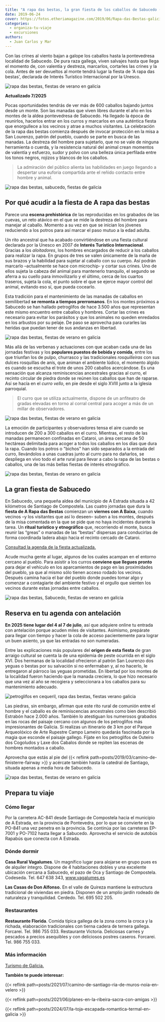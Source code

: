 ```yaml
---
title: "A rapa das bestas, la gran fiesta de los caballos de Sabucedo (Pontevedra)"
date: 2019-06-24
cover: https://fotos.etheriamagazine.com/2019/06/Rapa-das-Bestas-galicia.jpg
categories: 
  - organiza-tu-viaje
  - excursiones
authors: 
  - Juan Carlos y Mar
---
```


Con las crines al viento bajan a galope los caballos hasta la pontevedresa localidad de 
Sabucedo. De pura raza gallega, viven salvajes hasta que llega el momento de, con 
valentía y destreza, marcarlos, cortarles las crines y la cola. Antes de ser devueltos 
al monte tendrá lugar la fiesta de 'A rapa das bestas', declarada de Interés Turístico 
Internacional por la Unesco. 

![rapa das bestas, fiestas de verano en galicia](https://fotos.etheriamagazine.com/2019/06/Rapa-das-Bestas-galicia.jpg "Los caballos llegan al galope desde los montes.")

**Actualizado 7/2025** 

Pocas oportunidades tendrás de ver más de 600 caballos bajando juntos desde un monte. 
Son las manadas que viven libres durante el año en los montes de la aldea pontevedresa 
de Sabucedo. Ha llegado la época de reunirlos, hacerlos entrar en los curros y marcarlos 
en una auténtica fiesta que enorgullece a los vecinos y atrae a muchos visitantes. La 
celebración de la rapa das bestas comienza después de invocar protección en la misa a 
San Lourenzo, patrón del pueblo, cuando se parte en busca de las manadas. La destreza 
del hombre para sujetarlo, que no se vale de ninguna herramienta o cuerda, y la 
resistencia natural del animal crean momentos de valentía y esfuerzo, sudor y polvo con 
una belleza única perfilada entre los tonos negros, rojizos y blancos de los caballos. 

> La admiración del público alienta las habilidades en juego llegando a despertar una 
> euforia compartida ante el reñido contacto entre hombre y animal. 

![rapa das bestas, sabucedo, fiestas de galicia](https://fotos.etheriamagazine.com/2019/06/rapa-das-bestas-galicia-e1560853519987.jpg "Más de 600 caballos bajan hasta Sabucedo (Pontevedra).")

## Por qué acudir a la fiesta de A rapa das bestas

Parece una **escena prehistórica** de las reproducidas en los grabados de las cuevas, un 
reto atávico en el que se mide la destreza del hombre para manejar al caballo. Momento a 
su vez en que se inician los jóvenes reduciendo a los potros para así marcar el paso 
mutuo a la edad adulta. 

Un rito ancestral que ha acabado convirtiéndose en una fiesta cultural declarada por la 
Unesco en 2007 de **Interés Turístico Internacional**. Gracias a los _aloitadores_, los 
hombres encargados de reducir a los caballos para realizar la rapa. En grupos de tres se 
valen únicamente de la maña de sus brazos y la habilidad para sujetar al caballo con su 
cuerpo. Así podrán marcarlo –actualmente se hace con microchip- y cortar sus crines. Uno 
de ellos sujeta la cabeza del animal para mantenerlo tranquilo, el segundo se aferra a 
su cuello para inmovilizarlo y el último, cerca de los cuartos traseros, sujeta la cola, 
el punto sobre el que se ejerce mayor control del animal, evitando eso sí, que pueda 
cocearlo. 

Esta tradición para el mantenimiento de las manadas de caballos en semilibertad **se 
remonta a tiempos prerromanos**. En los montes próximos a Sabucedo se han hallado 
petroglifos de hace 3.500 años que representan este mismo encuentro entre caballos y 
hombres. Cortar las crines es necesario para evitar los parásitos y que los animales no 
queden enredados en los arbustos por su pelaje. De paso se aprovecha para curarles las 
heridas que puedan tener de sus andanzas en libertad. 

![rapa das bestas, fiestas de verano en galicia](https://fotos.etheriamagazine.com/2019/06/viaje-galicia-fiesta-rapa-bestas.jpg "Siempre es buen momento para degustar el rico pulpo gallego.")

Más allá de las verbenas y actuaciones con que acaban cada una de las jornadas festivas 
y los **populares puestos de bebida y comida**, entre los que triunfan los de pulpo, 
churrasco y las tradicionales _rosquilleiras_ con sus dulces rosquillas de anís, que 
animan el ambiente lúdico, el momento álgido es cuando se escucha el trote de unos 200 
caballos acercándose. Es una sensación que alcanza reminiscencias ancestrales gracias al 
curro, el recinto circular de piedra donde se reúnen los caballos que han de raparse. 
Así se hacía en el _curro vello_, en pie desde el siglo XVIII junto a la iglesia 
parroquial. 

> El curro que se utiliza actualmente, dispone de un anfiteatro de gradas elevadas en 
> torno al corral central para acoger a más de un millar de observadores. 

![rapa das bestas, fiestas de verano en galicia](https://fotos.etheriamagazine.com/2019/06/viaje-galicia-fiesta-rapa-bestas-comer.jpg "Puestos de comida en la fiesta A rapa das bestas.")

La emoción de participantes y observadores tensa el aire cuando se introducen de 200 a 
300 caballos en el curro. Mientras, el resto de las manadas permanecen confinadas en 
Cataroi, un área cercana de 50 hectáreas delimitada para acoger a todos los caballos en 
los días que dura la rapa. Cuando los potros o "bichos" han sido separados a la entrada 
del curro, llevándolos a unas cuadras junto al curro para no dañarlos, se despliega en 
vivo todo el arte rural para llevar a cabo la rapa de las bestas o caballos, una de las 
más bellas fiestas de interés etnográfico. 

![rapa das bestas, fiestas de verano en galicia](https://fotos.etheriamagazine.com/2019/06/rapa-das-bestas-julio-galicia.jpg "Rapa das bestas.")

## La gran fiesta de Sabucedo

En Sabucedo, una pequeña aldea del municipio de A Estrada situada a 42 kilómetros de 
Santiago de Compostela. Las cuatro jornadas que dura la **fiesta de A Rapa das Bestas** 
comienzan un **viernes con A Baixa**, cuando vecinos –y los visitantes que así lo 
deseen– suben a los montes, después de la misa comentada en la que se pide que no haya 
incidentes durante la tarea. Un **ritual turístico y etnográfico** que, recorriendo el 
monte, busca reunir las “greas” o manadas de las “bestas” dispersas para conducirlas de 
forma coordinada ladera abajo hacia el recinto cercado de Cataroi. 

[Consultad la agenda de la fiesta actualizada.](https://rapadasbestas.gal/programa/)

Acude mucha gente al lugar, algunos de los cuales acampan en el entorno cercano al 
pueblo. Para asistir a los curros **conviene que llegues pronto** para dejar el vehículo 
en los aparcamientos de pago en las proximidades del pueblo, ya que al mismo sólo tienen 
acceso rodado los vecinos. Después camina hacia el bar del pueblo donde puedes tomar 
algo y comenzar a contagiarte del ambiente festivo y el orgullo que sienten los vecinos 
durante estas jornadas entre caballos. 

![rapa das bestas, Sabucedo, fiestas de verano en galicia](https://fotos.etheriamagazine.com/2019/06/galicia-fiesta-rapa-bestas.jpg "A los caballos se les corta la cola y las crines.")

## Reserva en tu agenda con antelación

**En 2025 tiene lugar del 4 al 7 de julio**, así que adquiere online tu entrada con 
antelación porque acuden miles de visitantes. Asimismo, prepárate para llegar con tiempo 
y hacer la cola de acceso pacientemente para lograr un buen asiento, ya que las entradas 
no son numeradas. 

Entre las explicaciones más populares del **origen de esta fiesta** de gran arraigo 
cultural se cuenta la de una epidemia de peste ocurrida en el siglo XVI. Dos hermanas de 
la localidad ofrecieron al patrón San Lourenzo dos yeguas o bestas por su salvación si 
no enfermaban y, al no hacerlo, le entregaron al párroco las yeguas prometidas. En 
libertad por los montes de la localidad fueron haciendo que la manada creciera, lo que 
hizo necesario que una vez al año se recogiera y seleccionara a los caballos para su 
mantenimiento adecuado. 

![petroglifos en cequeril, rapa das bestas, fiestas verano galicia](https://fotos.etheriamagazine.com/2019/06/petroglifo-pontevedra.jpg "Petroglifos en Cequeril (Pontevedra).")

Las piedras, sin embargo, afirman que este rito rural de comunión entre el hombre y el 
caballo es de reminiscencias ancestrales como bien describió Estrabón hace 2.000 años. 
También lo atestiguan los numerosos grabados en las rocas del paisaje cercano con 
algunos de los petroglifos más impresionantes de Galicia. Si realizas un itinerario de 3 
km por el Parque Arqueolóxico de Arte Rupestre Campo Lameiro quedarás fascinada por la 
magia que esconde el paisaje gallego. Fíjate en los petroglifos de Outeiro dos Cogoludos 
y Laxe dos Cabalos donde se repiten las escenas de hombres montados a caballo. 

Aprovecha que estás al pie del {{< reflink 
path=posts/2019/03/camino-de-finisterre-fairway >}} y acércate también hasta la catedral 
de Santiago, situada apenas a media hora de Sabucedo. 

![rapa das bestas, fiestas de verano en galicia](https://fotos.etheriamagazine.com/2019/06/Caballos-rapa-das-bestas.jpg "Caballos o bestas.")

## Prepara tu viaje

### Cómo llegar

Por la carretera AC-841 desde Santiago de Compostela hacia el municipio de A Estrada, en 
la provincia de Pontevedra, por lo que se convierte en la PO-841 una vez penetra en la 
provincia. Se continúa por las carreteras EP-7001 y PO-7102 hasta llegar a Sabucedo. 
Aprovecha el servicio de autobús Rapabús que conecta con A Estrada. 

### Dónde dormir

**Casa Rural Vagalumes**. Un magnífico lugar para alojarse en grupo pues es de alquiler 
íntegro. Dispone de 4 habitaciones dobles y una excelente ubicación cercana a Sabucedo, 
el pazo de Oca y Santiago de Compostela. Codeseda. Tel. 647 638 343, www.vagalumes.es 

**Las Casas de Don Alfonso.** En el valle de Quireza mantiene la estructura tradicional 
de viviendas en piedra. Disponen de un amplio jardín rodeado de naturaleza y 
tranquilidad. Cerdedo. Tel. 695 502 205. 

### Restaurantes

**Restaurante Florida**. Comida típica gallega de la zona como la croca y la richada, 
elaboración tradicionales con tierna cadera de ternera gallega. Forcarei. Tel. 986 755 
033. Restaurante Victoria. Deliciosas carnes y pescados a precios asequibles y con 
deliciosos postres caseros. Forcarei. Tel. 986 755 033. 

### Más información

[Turismo de 
Galicia.](http://www.turismo.gal/recurso/-/detalle/fi-po-000012/a-rapa-das-bestas-de-sabucedo?langId=es_ES) 

**También te puede interesar:** 

{{< reflink path=posts/2021/07/camino-de-santiago-ria-de-muros-noia-en-velero >}} 

{{< reflink path=posts/2021/06/planes-en-la-ribeira-sacra-con-amigas >}} 

{{< reflink path=posts/2024/07/la-toja-escapada-romantica-termal-en-galicia >}}
